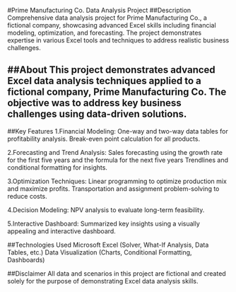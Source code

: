 #Prime Manufacturing Co. Data Analysis Project
##Description
Comprehensive data analysis project for Prime Manufacturing Co., a fictional company, showcasing advanced Excel skills including financial modeling, optimization, and forecasting. The project demonstrates expertise in various Excel tools and techniques to address realistic business challenges.

##About
This project demonstrates advanced Excel data analysis techniques applied to a fictional company, Prime Manufacturing Co. The objective was to address key business challenges using data-driven solutions.
---

##Key Features
1.Financial Modeling:
   One-way and two-way data tables for profitability analysis.
   Break-even point calculation for all products.

2.Forecasting and Trend Analysis:
   Sales forecasting using the growth rate for the first five years and the formula for the next five years
   Trendlines and conditional formatting for insights.

3.Optimization Techniques:
   Linear programming to optimize production mix and maximize profits.
   Transportation and assignment problem-solving to reduce costs.

4.Decision Modeling:
   NPV analysis to evaluate long-term feasibility.

5.Interactive Dashboard:
   Summarized key insights using a visually appealing and interactive dashboard.

##Technologies Used
Microsoft Excel (Solver, What-If Analysis, Data Tables, etc.)
Data Visualization (Charts, Conditional Formatting, Dashboards)

##Disclaimer
All data and scenarios in this project are fictional and created solely for the purpose of demonstrating Excel data analysis skills.
